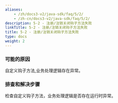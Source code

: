 ```yaml
---
aliases:
    - /zh/docs3-v2/java-sdk/faq/5/2/
    - /zh-cn/docs3-v2/java-sdk/faq/5/2/
description: 5-2 - 注册/注销关闭钩子方法失败
linkTitle: 5-2 - 注册/注销关闭钩子方法失败
title: 5-2 - 注册/注销关闭钩子方法失败
type: docs
weight: 2
---
```







### 可能的原因

自定义钩子方法,业务处理逻辑存在异常。

### 排查和解决步骤

检查自定义钩子方法，业务处理逻辑是否存在运行时异常。